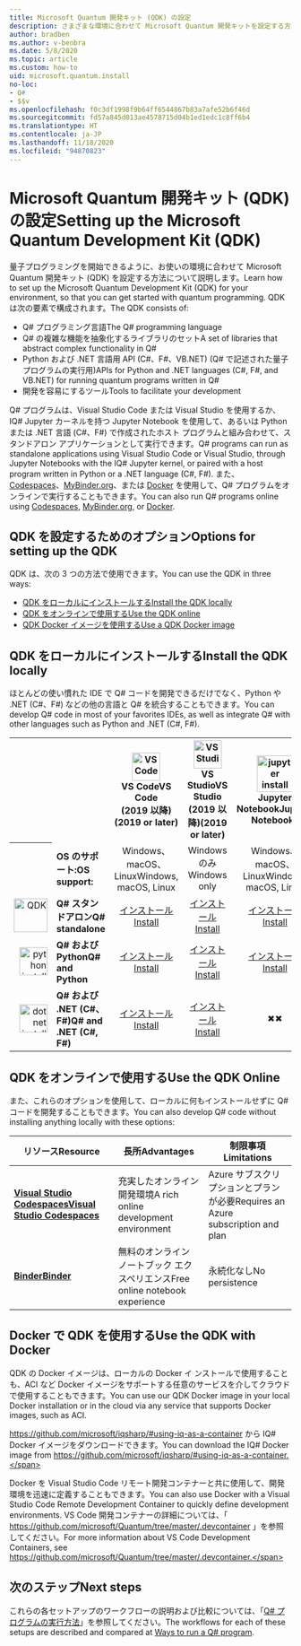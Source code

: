 ```yaml
---
title: Microsoft Quantum 開発キット (QDK) の設定
description: さまざまな環境に合わせて Microsoft Quantum 開発キットを設定する方法について説明します。
author: bradben
ms.author: v-benbra
ms.date: 5/8/2020
ms.topic: article
ms.custom: how-to
uid: microsoft.quantum.install
no-loc:
- Q#
- $$v
ms.openlocfilehash: f0c3df1998f9b64ff6544867b83a7afe52b6f46d
ms.sourcegitcommit: fd57a845d013ae4578715d04b1ed1edc1c8ff6b4
ms.translationtype: HT
ms.contentlocale: ja-JP
ms.lasthandoff: 11/18/2020
ms.locfileid: "94870823"
---
```

# <a name="setting-up-the-microsoft-quantum-development-kit-qdk"></a><span data-ttu-id="ab18d-103">Microsoft Quantum 開発キット (QDK) の設定</span><span class="sxs-lookup"><span data-stu-id="ab18d-103">Setting up the Microsoft Quantum Development Kit (QDK)</span></span>

<span data-ttu-id="ab18d-104">量子プログラミングを開始できるように、お使いの環境に合わせて Microsoft Quantum 開発キット (QDK) を設定する方法について説明します。</span><span class="sxs-lookup"><span data-stu-id="ab18d-104">Learn how to set up the Microsoft Quantum Development Kit (QDK) for your environment, so that you can get started with quantum programming.</span></span> <span data-ttu-id="ab18d-105">QDK は次の要素で構成されます。</span><span class="sxs-lookup"><span data-stu-id="ab18d-105">The QDK consists of:</span></span>

- <span data-ttu-id="ab18d-106">Q# プログラミング言語</span><span class="sxs-lookup"><span data-stu-id="ab18d-106">The Q# programming language</span></span>
- <span data-ttu-id="ab18d-107">Q# の複雑な機能を抽象化するライブラリのセット</span><span class="sxs-lookup"><span data-stu-id="ab18d-107">A set of libraries that abstract complex functionality in Q#</span></span>
- <span data-ttu-id="ab18d-108">Python および .NET 言語用 API (C#、F#、VB.NET) (Q# で記述された量子プログラムの実行用)</span><span class="sxs-lookup"><span data-stu-id="ab18d-108">APIs for Python and .NET languages (C#, F#, and VB.NET) for running quantum programs written in Q#</span></span>
- <span data-ttu-id="ab18d-109">開発を容易にするツール</span><span class="sxs-lookup"><span data-stu-id="ab18d-109">Tools to facilitate your development</span></span>

<span data-ttu-id="ab18d-110">Q# プログラムは、Visual Studio Code または Visual Studio を使用するか、IQ# Jupyter カーネルを持つ Jupyter Notebook を使用して、あるいは Python または .NET 言語 (C#、F#) で作成されたホスト プログラムと組み合わせて、スタンドアロン アプリケーションとして実行できます。</span><span class="sxs-lookup"><span data-stu-id="ab18d-110">Q# programs can run as standalone applications using Visual Studio Code or Visual Studio, through Jupyter Notebooks with the IQ# Jupyter kernel, or paired with a host program written in Python or a .NET language (C#, F#).</span></span> <span data-ttu-id="ab18d-111">また、[Codespaces](https://online.visualstudio.com/)、[MyBinder.org](https://mybinder.org/)、または [Docker](#use-the-qdk-with-docker) を使用して、Q# プログラムをオンラインで実行することもできます。</span><span class="sxs-lookup"><span data-stu-id="ab18d-111">You can also run Q# programs online using [Codespaces](https://online.visualstudio.com/), [MyBinder.org](https://mybinder.org/), or [Docker](#use-the-qdk-with-docker).</span></span> 

## <a name="options-for-setting-up-the-qdk"></a><span data-ttu-id="ab18d-112">QDK を設定するためのオプション</span><span class="sxs-lookup"><span data-stu-id="ab18d-112">Options for setting up the QDK</span></span>

<span data-ttu-id="ab18d-113">QDK は、次の 3 つの方法で使用できます。</span><span class="sxs-lookup"><span data-stu-id="ab18d-113">You can use the QDK in three ways:</span></span>

- [<span data-ttu-id="ab18d-114">QDK をローカルにインストールする</span><span class="sxs-lookup"><span data-stu-id="ab18d-114">Install the QDK locally</span></span>](#install-the-qdk-locally)
- [<span data-ttu-id="ab18d-115">QDK をオンラインで使用する</span><span class="sxs-lookup"><span data-stu-id="ab18d-115">Use the QDK online</span></span>](#use-the-qdk-online)
- [<span data-ttu-id="ab18d-116">QDK Docker イメージを使用する</span><span class="sxs-lookup"><span data-stu-id="ab18d-116">Use a QDK Docker image</span></span>](#use-the-qdk-with-docker)

## <a name="install-the-qdk-locally"></a><span data-ttu-id="ab18d-117">QDK をローカルにインストールする</span><span class="sxs-lookup"><span data-stu-id="ab18d-117">Install the QDK locally</span></span>

<span data-ttu-id="ab18d-118">ほとんどの使い慣れた IDE で Q# コードを開発できるだけでなく、Python や .NET (C#、F#) などの他の言語と Q# を統合することもできます。</span><span class="sxs-lookup"><span data-stu-id="ab18d-118">You can develop Q# code in most of your favorites IDEs, as well as integrate Q# with other languages such as Python and .NET (C#, F#).</span></span>

<table>
    <tr>
        <th width=10%>&nbsp;</th>
        <th>&nbsp;</th>
        <th align="center" width=18%><img src="~/media/vs_code.png" alt="VS Code" width="50"/><br><span data-ttu-id="ab18d-119"><b>VS Code</span><span class="sxs-lookup"><span data-stu-id="ab18d-119"><b>VS Code</span></span><br><span data-ttu-id="ab18d-120">(2019 以降)</b></span><span class="sxs-lookup"><span data-stu-id="ab18d-120">(2019 or later)</b></span></span></th>
        <th align="center" width=18%><img src="~/media/vs_studio.png" alt="VS Studio" width="50"/><br><span data-ttu-id="ab18d-121"><b>VS Studio</span><span class="sxs-lookup"><span data-stu-id="ab18d-121"><b>VS Studio</span></span><br><span data-ttu-id="ab18d-122">(2019 以降)</b></span><span class="sxs-lookup"><span data-stu-id="ab18d-122">(2019 or later)</b></span></span></th>
        <th align="center" width=18%><img src="~/media/jupyter-wht.png" alt="jupyter install" width="65"/><br><span data-ttu-id="ab18d-123"><b>Jupyter Notebook</b></span><span class="sxs-lookup"><span data-stu-id="ab18d-123"><b>Jupyter Notebooks</b></span></span></th>
        <th align="center" width=18%><img src="~/media/blank.png" alt="blank spacer" width="65"/><br><span data-ttu-id="ab18d-124"><b>コマンド ライン</b></span><span class="sxs-lookup"><span data-stu-id="ab18d-124"><b>Command line</b></span></span></th>
    </tr>
    <tr>
        <th>&nbsp;</th>
        <td align="left"><span data-ttu-id="ab18d-125"><b>OS のサポート:</b></span><span class="sxs-lookup"><span data-stu-id="ab18d-125"><b>OS support:</b></span></span></td>
        <td align="center"><span data-ttu-id="ab18d-126">Windows、macOS、Linux</span><span class="sxs-lookup"><span data-stu-id="ab18d-126">Windows, macOS, Linux</span></span></td>
        <td align="center"><span data-ttu-id="ab18d-127">Windows のみ</span><span class="sxs-lookup"><span data-stu-id="ab18d-127">Windows only</span></span></td>
        <td align="center"><span data-ttu-id="ab18d-128">Windows、macOS、Linux</span><span class="sxs-lookup"><span data-stu-id="ab18d-128">Windows, macOS, Linux</span></span></td>
        <td align="center"><span data-ttu-id="ab18d-129">Windows、macOS、Linux</span><span class="sxs-lookup"><span data-stu-id="ab18d-129">Windows, macOS, Linux</span></span></td>
    </tr>
    <tr>
        <td align="right"><img src="~/media/quantum-wht.png" alt="QDK" width="60"/></td>
        <td align="left"><span data-ttu-id="ab18d-130"><b>Q# スタンドアロン</b></span><span class="sxs-lookup"><span data-stu-id="ab18d-130"><b>Q# standalone</b></span></span></td>
        <td align="center"><span data-ttu-id="ab18d-131"><a href="xref:microsoft.quantum.install.standalone">インストール</a></span><span class="sxs-lookup"><span data-stu-id="ab18d-131"><a href="xref:microsoft.quantum.install.standalone">Install</a></span></span></td>
        <td align="center"><span data-ttu-id="ab18d-132"><a href="xref:microsoft.quantum.install.standalone">インストール</a></span><span class="sxs-lookup"><span data-stu-id="ab18d-132"><a href="xref:microsoft.quantum.install.standalone">Install</a></span></span></td>
        <td align="center"><span data-ttu-id="ab18d-133"><a href="xref:microsoft.quantum.install.jupyter">インストール</a></span><span class="sxs-lookup"><span data-stu-id="ab18d-133"><a href="xref:microsoft.quantum.install.jupyter">Install</a></span></span></td>
        <td align="center"><span data-ttu-id="ab18d-134"><a href="xref:microsoft.quantum.install.standalone">インストール</a></span><span class="sxs-lookup"><span data-stu-id="ab18d-134"><a href="xref:microsoft.quantum.install.standalone">Install</a></span></span></td>
    </tr>
    <tr>
        <td align="right"><img src="~/media/python.png" alt="python install" width="50"/></td>
        <td align="left"><span data-ttu-id="ab18d-135"><b>Q# および Python</b></span><span class="sxs-lookup"><span data-stu-id="ab18d-135"><b>Q# and Python</b></span></span></td>
        <td align="center"><span data-ttu-id="ab18d-136"><a href="xref:microsoft.quantum.install.python">インストール</a></span><span class="sxs-lookup"><span data-stu-id="ab18d-136"><a href="xref:microsoft.quantum.install.python">Install</a></span></span></td>
        <td align="center"><span data-ttu-id="ab18d-137"><a href="xref:microsoft.quantum.install.python">インストール</a></span><span class="sxs-lookup"><span data-stu-id="ab18d-137"><a href="xref:microsoft.quantum.install.python">Install</a></span></span></td>
        <td align="center"><span data-ttu-id="ab18d-138"><a href="xref:microsoft.quantum.install.jupyter">インストール</a></span><span class="sxs-lookup"><span data-stu-id="ab18d-138"><a href="xref:microsoft.quantum.install.jupyter">Install</a></span></span></td>
        <td align="center"><span data-ttu-id="ab18d-139"><a href="xref:microsoft.quantum.install.python">インストール</a></span><span class="sxs-lookup"><span data-stu-id="ab18d-139"><a href="xref:microsoft.quantum.install.python">Install</a></span></span></td>
    </tr>
    <tr>
        <td align="right"><img src="~/media/dot_net.png" alt="dotnet install" width="50"/></td>
        <td align="left"><span data-ttu-id="ab18d-140"><b>Q# および .NET (C#、F#)</b></span><span class="sxs-lookup"><span data-stu-id="ab18d-140"><b>Q# and .NET (C#, F#)</b></span></span></td> 
        <td align="center"><span data-ttu-id="ab18d-141"><a href="xref:microsoft.quantum.install.cs">インストール</a></span><span class="sxs-lookup"><span data-stu-id="ab18d-141"><a href="xref:microsoft.quantum.install.cs">Install</a></span></span></td>
        <td align="center"><span data-ttu-id="ab18d-142"><a href="xref:microsoft.quantum.install.cs">インストール</a></span><span class="sxs-lookup"><span data-stu-id="ab18d-142"><a href="xref:microsoft.quantum.install.cs">Install</a></span></span></td>
        <td align="center"><span data-ttu-id="ab18d-143">&#10006;</span><span class="sxs-lookup"><span data-stu-id="ab18d-143">&#10006;</span></span></td>
        <td align="center"><span data-ttu-id="ab18d-144"><a href="xref:microsoft.quantum.install.cs">インストール</a></span><span class="sxs-lookup"><span data-stu-id="ab18d-144"><a href="xref:microsoft.quantum.install.cs">Install</a></span></span></td>
   </tr>
</table>

## <a name="use-the-qdk-online"></a><span data-ttu-id="ab18d-145">QDK をオンラインで使用する</span><span class="sxs-lookup"><span data-stu-id="ab18d-145">Use the QDK Online</span></span>

<span data-ttu-id="ab18d-146">また、これらのオプションを使用して、ローカルに何もインストールせずに Q# コードを開発することもできます。</span><span class="sxs-lookup"><span data-stu-id="ab18d-146">You can also develop Q# code without installing anything locally with these options:</span></span>

|<span data-ttu-id="ab18d-147">リソース</span><span class="sxs-lookup"><span data-stu-id="ab18d-147">Resource</span></span>|<span data-ttu-id="ab18d-148">長所</span><span class="sxs-lookup"><span data-stu-id="ab18d-148">Advantages</span></span>|<span data-ttu-id="ab18d-149">制限事項</span><span class="sxs-lookup"><span data-stu-id="ab18d-149">Limitations</span></span>|
|---|---|---|
|[<span data-ttu-id="ab18d-150">**Visual Studio Codespaces**</span><span class="sxs-lookup"><span data-stu-id="ab18d-150">**Visual Studio Codespaces**</span></span>](xref:microsoft.quantum.install.standalone)|<span data-ttu-id="ab18d-151">充実したオンライン開発環境</span><span class="sxs-lookup"><span data-stu-id="ab18d-151">A rich online development environment</span></span>  |<span data-ttu-id="ab18d-152">Azure サブスクリプションとプランが必要</span><span class="sxs-lookup"><span data-stu-id="ab18d-152">Requires an Azure subscription and plan</span></span> |
|[<span data-ttu-id="ab18d-153">**Binder**</span><span class="sxs-lookup"><span data-stu-id="ab18d-153">**Binder**</span></span>](xref:microsoft.quantum.install.binder) | <span data-ttu-id="ab18d-154">無料のオンライン ノートブック エクスペリエンス</span><span class="sxs-lookup"><span data-stu-id="ab18d-154">Free online notebook experience</span></span> |<span data-ttu-id="ab18d-155">永続化なし</span><span class="sxs-lookup"><span data-stu-id="ab18d-155">No persistence</span></span> |

## <a name="use-the-qdk-with-docker"></a><span data-ttu-id="ab18d-156">Docker で QDK を使用する</span><span class="sxs-lookup"><span data-stu-id="ab18d-156">Use the QDK with Docker</span></span>

<span data-ttu-id="ab18d-157">QDK の Docker イメージは、ローカルの Docker イ ンストールで使用することも、ACI など Docker イメージをサポートする任意のサービスを介してクラウドで使用することもできます。</span><span class="sxs-lookup"><span data-stu-id="ab18d-157">You can use our QDK Docker image in your local Docker installation or in the cloud via any service that supports Docker images, such as ACI.</span></span>

<span data-ttu-id="ab18d-158"> https://github.com/microsoft/iqsharp/#using-iq-as-a-container から IQ# Docker イメージをダウンロードできます。</span><span class="sxs-lookup"><span data-stu-id="ab18d-158">You can download the IQ# Docker image from https://github.com/microsoft/iqsharp/#using-iq-as-a-container.</span></span> 

<span data-ttu-id="ab18d-159">Docker を Visual Studio Code リモート開発コンテナーと共に使用して、開発環境を迅速に定義することもできます。</span><span class="sxs-lookup"><span data-stu-id="ab18d-159">You can also use Docker with a Visual Studio Code Remote Development Container to quickly define development environments.</span></span> <span data-ttu-id="ab18d-160">VS Code 開発コンテナーの詳細については、「 https://github.com/microsoft/Quantum/tree/master/.devcontainer 」を参照してください。</span><span class="sxs-lookup"><span data-stu-id="ab18d-160">For more information about VS Code Development Containers, see https://github.com/microsoft/Quantum/tree/master/.devcontainer.</span></span>

## <a name="next-steps"></a><span data-ttu-id="ab18d-161">次のステップ</span><span class="sxs-lookup"><span data-stu-id="ab18d-161">Next steps</span></span>

<span data-ttu-id="ab18d-162">これらの各セットアップのワークフローの説明および比較については、「[Q# プログラムの実行方法](xref:microsoft.quantum.guide.host-programs)」を参照してください。</span><span class="sxs-lookup"><span data-stu-id="ab18d-162">The workflows for each of these setups are described and compared at [Ways to run a Q# program](xref:microsoft.quantum.guide.host-programs).</span></span>
